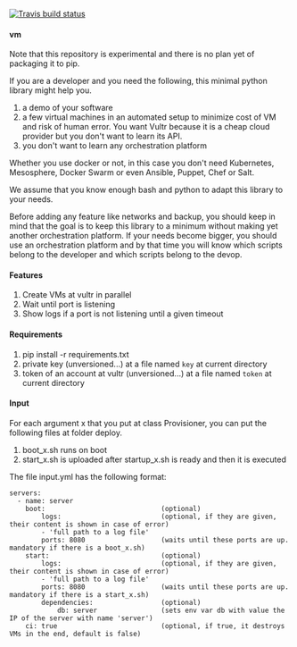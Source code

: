 [![Travis build status](https://travis-ci.org/nicosmaris/vm.png?branch=master)](https://travis-ci.org/nicosmaris/vm)

#### vm

Note that this repository is experimental and there is no plan yet of packaging it to pip.

If you are a developer and you need the following, this minimal python library might help you.

1. a demo of your software
2. a few virtual machines in an automated setup to minimize cost of VM and risk of human error. You want Vultr because it is a cheap cloud provider but you don't want to learn its API.
3. you don't want to learn any orchestration platform

Whether you use docker or not, in this case you don't need Kubernetes, Mesosphere, Docker Swarm or even Ansible, Puppet, Chef or Salt.

We assume that you know enough bash and python to adapt this library to your needs.

Before adding any feature like networks and backup, you should keep in mind that the goal is to keep this library to a minimum without making yet another orchestration platform.
If your needs become bigger, you should use an orchestration platform and by that time you will know which scripts belong to the developer and which scripts belong to the devop.

#### Features

1. Create VMs at vultr in parallel
2. Wait until port is listening
3. Show logs if a port is not listening until a given timeout

#### Requirements

1. pip install -r requirements.txt
2. private key (unversioned...) at a file named `key` at current directory
3. token of an account at vultr (unversioned...) at a file named `token` at current directory

#### Input

For each argument x that you put at class Provisioner, you can put the following files at folder deploy.

1. boot_x.sh runs on boot
2. start_x.sh is uploaded after startup_x.sh is ready and then it is executed

The file input.yml has the following format:

```
servers:
  - name: server
    boot:                             (optional)
        logs:                         (optional, if they are given, their content is shown in case of error)
        - 'full path to a log file'
        ports: 8080                   (waits until these ports are up. mandatory if there is a boot_x.sh)
    start:                            (optional)
        logs:                         (optional, if they are given, their content is shown in case of error)
        - 'full path to a log file'
        ports: 8080                   (waits until these ports are up. mandatory if there is a start_x.sh)
        dependencies:                 (optional)
            db: server                (sets env var db with value the IP of the server with name 'server')
    ci: true                          (optional, if true, it destroys VMs in the end, default is false)
```